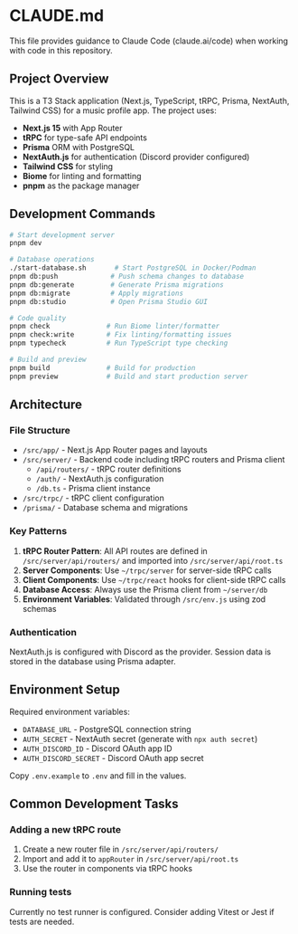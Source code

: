 # CLAUDE.md

This file provides guidance to Claude Code (claude.ai/code) when working with code in this repository.

## Project Overview

This is a T3 Stack application (Next.js, TypeScript, tRPC, Prisma, NextAuth, Tailwind CSS) for a music profile app. The project uses:
- **Next.js 15** with App Router
- **tRPC** for type-safe API endpoints
- **Prisma** ORM with PostgreSQL
- **NextAuth.js** for authentication (Discord provider configured)
- **Tailwind CSS** for styling
- **Biome** for linting and formatting
- **pnpm** as the package manager

## Development Commands

```bash
# Start development server
pnpm dev

# Database operations
./start-database.sh       # Start PostgreSQL in Docker/Podman
pnpm db:push             # Push schema changes to database
pnpm db:generate         # Generate Prisma migrations
pnpm db:migrate          # Apply migrations
pnpm db:studio           # Open Prisma Studio GUI

# Code quality
pnpm check              # Run Biome linter/formatter
pnpm check:write        # Fix linting/formatting issues
pnpm typecheck          # Run TypeScript type checking

# Build and preview
pnpm build              # Build for production
pnpm preview            # Build and start production server
```

## Architecture

### File Structure
- `/src/app/` - Next.js App Router pages and layouts
- `/src/server/` - Backend code including tRPC routers and Prisma client
  - `/api/routers/` - tRPC router definitions
  - `/auth/` - NextAuth.js configuration
  - `/db.ts` - Prisma client instance
- `/src/trpc/` - tRPC client configuration
- `/prisma/` - Database schema and migrations

### Key Patterns
1. **tRPC Router Pattern**: All API routes are defined in `/src/server/api/routers/` and imported into `/src/server/api/root.ts`
2. **Server Components**: Use `~/trpc/server` for server-side tRPC calls
3. **Client Components**: Use `~/trpc/react` hooks for client-side tRPC calls
4. **Database Access**: Always use the Prisma client from `~/server/db`
5. **Environment Variables**: Validated through `/src/env.js` using zod schemas

### Authentication
NextAuth.js is configured with Discord as the provider. Session data is stored in the database using Prisma adapter.

## Environment Setup

Required environment variables:
- `DATABASE_URL` - PostgreSQL connection string
- `AUTH_SECRET` - NextAuth secret (generate with `npx auth secret`)
- `AUTH_DISCORD_ID` - Discord OAuth app ID
- `AUTH_DISCORD_SECRET` - Discord OAuth app secret

Copy `.env.example` to `.env` and fill in the values.

## Common Development Tasks

### Adding a new tRPC route
1. Create a new router file in `/src/server/api/routers/`
2. Import and add it to `appRouter` in `/src/server/api/root.ts`
3. Use the router in components via tRPC hooks

### Running tests
Currently no test runner is configured. Consider adding Vitest or Jest if tests are needed.